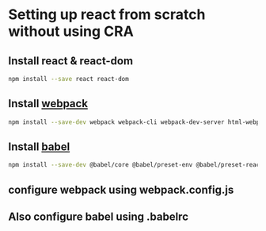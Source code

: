 # Setting up react from scratch without using CRA

## Install react & react-dom

```bash
npm install --save react react-dom
```


## Install [webpack](https://webpack.js.org/guides/installation/#root)

```bash
npm install --save-dev webpack webpack-cli webpack-dev-server html-webpack-plugin
```

## Install [babel](https://babeljs.io/docs/en/presets)

```bash
npm install --save-dev @babel/core @babel/preset-env @babel/preset-react babel-loader
```

## configure webpack using webpack.config.js
## Also configure babel using .babelrc